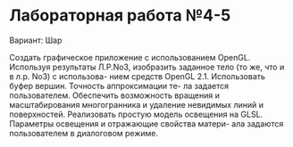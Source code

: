 # Лабораторная работа №4-5

Вариант: Шар

Создать графическое приложение с использованием OpenGL. Используя
результаты Л.Р.No3, изобразить заданное тело (то же, что и в л.р. No3) с использова-
нием средств OpenGL 2.1. Использовать буфер вершин. Точность аппроксимации те-
ла задается пользователем. Обеспечить возможность вращения и масштабирования
многогранника и удаление невидимых линий и поверхностей. Реализовать простую
модель освещения на GLSL. Параметры освещения и отражающие свойства матери-
ала задаются пользователем в диалоговом режиме.
